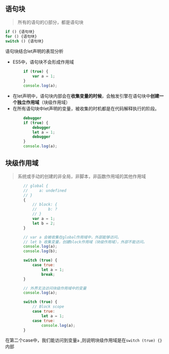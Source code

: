 ## 语句块

> 所有的语句的{}部分，都是语句块

~~~js
if () {语句块}
for () {语句块}
switch () {语句块}
~~~

语句块结合let声明的表现分析

- ES5中，语句块不会形成作用域

~~~js
        if (true) {
            var a = 1;
        }
        console.log(a);
~~~

-  在let声明中，语句块内部会在**收集变量的时候**，会触发引擎在语句块中**创建一个独立作用域**（块级作用域）
- 在所有语句块中let声明的变量，被收集的时机都是在代码解释执行的阶段。

~~~js
        debugger
        if (true) {
            debugger
            let a = 1;
            debugger
        }
        console.log(a);
~~~

## 块级作用域

> 系统或手动的创建的非全局，非脚本，非函数作用域的其他作用域

~~~js
        // global {
        //     a: undefined
        // }
        {
            // block: {
            //     b: ?
            // }
            var a = 1;
            let b = 2;
        }

        // var a 会被收集在global作用域中，外部能够访问。
        // let b 收集变量，创建block作用域（块级作用域），外部不能访问。
        console.log(a);
        console.log(b);
~~~

~~~js
        switch (true) {
            case true:
                let a = 1;
                break;
        }

        // 外界无法访问块级作用域中的变量
        console.log(a);
~~~

~~~js
        switch (true) {
            // Block scope
            case true:
                let a = 1;
            case true:
                console.log(a);
        }
~~~

在第二个case中，我们能访问到变量`a` ,则说明块级作用域是在`switch (true) {}` 内部